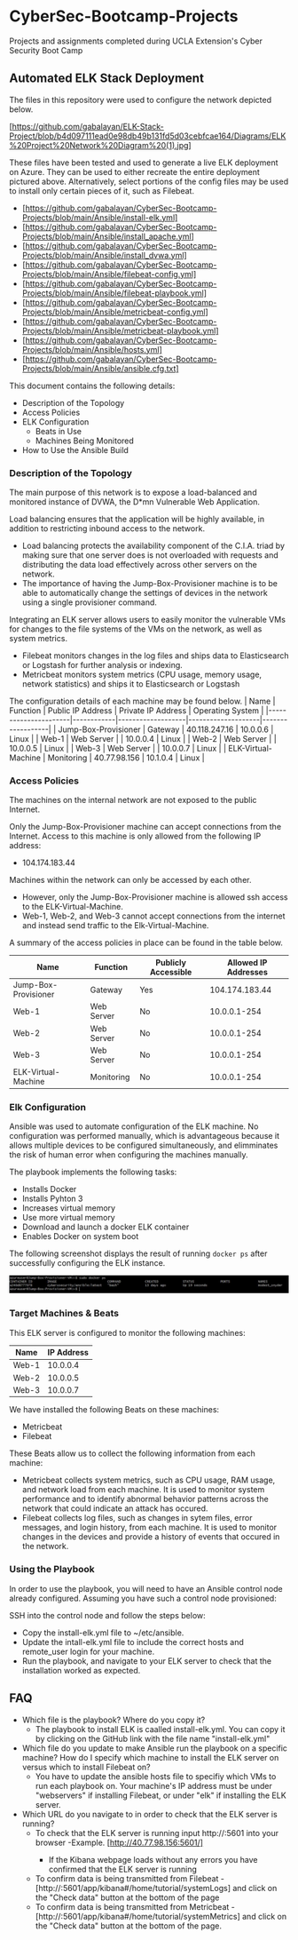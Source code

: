 # CyberSec-Bootcamp-Projects
Projects and assignments completed during UCLA Extension's Cyber Security Boot Camp
## Automated ELK Stack Deployment

The files in this repository were used to configure the network depicted below.

[https://github.com/gabalayan/ELK-Stack-Project/blob/b4d097111ead0e98db49b131fd5d03cebfcae164/Diagrams/ELK%20Project%20Network%20Diagram%20(1).jpg]

These files have been tested and used to generate a live ELK deployment on Azure. They can be used to either recreate the entire deployment pictured above. Alternatively, select portions of the config files may be used to install only certain pieces of it, such as Filebeat.

  - [https://github.com/gabalayan/CyberSec-Bootcamp-Projects/blob/main/Ansible/install-elk.yml]
  - [https://github.com/gabalayan/CyberSec-Bootcamp-Projects/blob/main/Ansible/install_apache.yml]
  - [https://github.com/gabalayan/CyberSec-Bootcamp-Projects/blob/main/Ansible/install_dvwa.yml]
  - [https://github.com/gabalayan/CyberSec-Bootcamp-Projects/blob/main/Ansible/filebeat-config.yml]
  - [https://github.com/gabalayan/CyberSec-Bootcamp-Projects/blob/main/Ansible/filebeat-playbook.yml]
  - [https://github.com/gabalayan/CyberSec-Bootcamp-Projects/blob/main/Ansible/metricbeat-config.yml]
  - [https://github.com/gabalayan/CyberSec-Bootcamp-Projects/blob/main/Ansible/metricbeat-playbook.yml]
  - [https://github.com/gabalayan/CyberSec-Bootcamp-Projects/blob/main/Ansible/hosts.yml]
  - [https://github.com/gabalayan/CyberSec-Bootcamp-Projects/blob/main/Ansible/ansible.cfg.txt]

This document contains the following details:
- Description of the Topology
- Access Policies
- ELK Configuration
  - Beats in Use
  - Machines Being Monitored
- How to Use the Ansible Build


### Description of the Topology

The main purpose of this network is to expose a load-balanced and monitored instance of DVWA, the D*mn Vulnerable Web Application.

Load balancing ensures that the application will be highly available, in addition to restricting inbound access to the network.
- Load balancing protects the availability component of the C.I.A. triad by making sure that one server does is not overloaded with requests and distributing the data load effectively across other servers on the network. 
- The importance of having the Jump-Box-Provisioner machine is to be able to automatically change the settings of devices in the network using a single provisioner command. 

Integrating an ELK server allows users to easily monitor the vulnerable VMs for changes to the file systems of the VMs on the network, as well as system metrics.
- Filebeat monitors changes in the log files and ships data to Elasticsearch or Logstash for further analysis or indexing.
- Metricbeat monitors system metrics (CPU usage, memory usage, network statistics) and ships it to Elasticsearch or Logstash

The configuration details of each machine may be found below.
| Name                 | Function   | Public IP Address | Private IP Address | Operating System |
|----------------------|------------|-------------------|--------------------|------------------|
| Jump-Box-Provisioner | Gateway    | 40.118.247.16     | 10.0.0.6           | Linux            |
| Web-1                | Web Server |                   | 10.0.0.4           | Linux            |
| Web-2                | Web Server |                   | 10.0.0.5           | Linux            |
| Web-3                | Web Server |                   | 10.0.0.7           | Linux            |
| ELK-Virtual-Machine  | Monitoring | 40.77.98.156      | 10.1.0.4           | Linux            |

### Access Policies

The machines on the internal network are not exposed to the public Internet. 

Only the Jump-Box-Provisioner machine can accept connections from the Internet. Access to this machine is only allowed from the following IP address:
- 104.174.183.44

Machines within the network can only be accessed by each other.
- However, only the Jump-Box-Provisioner machine is allowed ssh access to the ELK-Virtual-Machine.
- Web-1, Web-2, and Web-3 cannot accept connections from the internet and instead send traffic to the Elk-Virtual-Machine.

A summary of the access policies in place can be found in the table below.

| Name                 | Function   | Publicly Accessible | Allowed IP Addresses |
|----------------------|------------|---------------------|----------------------|
| Jump-Box-Provisioner | Gateway    | Yes                 | 104.174.183.44       |
| Web-1                | Web Server | No                  | 10.0.0.1-254         |
| Web-2                | Web Server | No                  | 10.0.0.1-254         |
| Web-3                | Web Server | No                  | 10.0.0.1-254         |
| ELK-Virtual-Machine  | Monitoring | No                  | 10.0.0.1-254         |

### Elk Configuration

Ansible was used to automate configuration of the ELK machine. No configuration was performed manually, which is advantageous because it allows multiple devices to be configured simultaneously, and elimminates the risk of human error when configuring the machines manually. 

The playbook implements the following tasks:
- Installs Docker
- Installs Pyhton 3
- Increases virtual memory 
- Use more virtual memory
- Download and launch a docker ELK container 
- Enables Docker on system boot

The following screenshot displays the result of running `docker ps` after successfully configuring the ELK instance.

![](Ansible%20Images/dockerps.JPG)

### Target Machines & Beats
This ELK server is configured to monitor the following machines:

| Name  | IP Address |
|-------|------------|
| Web-1 | 10.0.0.4   |
| Web-2 | 10.0.0.5   |
| Web-3 | 10.0.0.7   |

We have installed the following Beats on these machines:
- Metricbeat
- Filebeat

These Beats allow us to collect the following information from each machine:
- Metricbeat collects system metrics, such as CPU usage, RAM usage, and network load from each machine. It is used to monitor system performance and to identify abnormal behavior patterns across the network that could indicate an attack has occured.  
- Filebeat collects log files, such as changes in sytem files, error messages, and login history, from each machine. It is used to monitor changes in the devices and provide a history of events that occured in the network. 

### Using the Playbook
In order to use the playbook, you will need to have an Ansible control node already configured. Assuming you have such a control node provisioned: 

SSH into the control node and follow the steps below:
- Copy the install-elk.yml file to ~/etc/ansible.
- Update the intall-elk.yml file to include the correct hosts and remote_user login for your machine.
- Run the playbook, and navigate to your ELK server to check that the installation worked as expected.

## FAQ
- Which file is the playbook? Where do you copy it?
	- The playbook to install ELK is caalled install-elk.yml. You can copy it by clicking on the GitHub link with the file name "install-elk.yml"
- Which file do you update to make Ansible run the playbook on a specific machine? How do I specify which machine to install the ELK server on versus which to install Filebeat on?
	- You have to update the ansible hosts file to specifiy which VMs to run each playbook on. Your machine's IP address must be under "webservers" if installing Filebeat, or under "elk" if installing the ELK server. 
- Which URL do you navigate to in order to check that the ELK server is running?
	- To check that the ELK server is running input http://<ELK SERVER IP Address>:5601 into your browser
		-Example. [http://40.77.98.156:5601/]
		- If the Kibana webpage loads without any errors you have confirmed that the ELK server is running
	- To confirm data is being transmitted from Filebeat
		-[http://<ELK SERVER IP>:5601/app/kibana#/home/tutorial/systemLogs] and click on the "Check data" button at the bottom of the page
	- To confirm data is being transmitted from Metricbeat
		-[http://<ELK SERVER IP>:5601/app/kibana#/home/tutorial/systemMetrics] and click on the "Check data" button at the bottom of the page.
